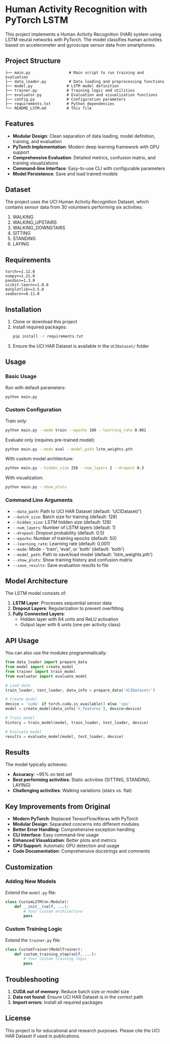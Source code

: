 # Human Activity Recognition with PyTorch LSTM

This project implements a Human Activity Recognition (HAR) system using LSTM neural networks with PyTorch. The model classifies human activities based on accelerometer and gyroscope sensor data from smartphones.

## Project Structure

```
├── main.py                 # Main script to run training and evaluation
├── data_loader.py          # Data loading and preprocessing functions
├── model.py               # LSTM model definition
├── trainer.py             # Training logic and utilities
├── evaluator.py           # Evaluation and visualization functions
├── config.py              # Configuration parameters
├── requirements.txt       # Python dependencies
└── README_LSTM.md         # This file
```

## Features

- **Modular Design**: Clean separation of data loading, model definition, training, and evaluation
- **PyTorch Implementation**: Modern deep learning framework with GPU support
- **Comprehensive Evaluation**: Detailed metrics, confusion matrix, and training visualizations
- **Command-line Interface**: Easy-to-use CLI with configurable parameters
- **Model Persistence**: Save and load trained models

## Dataset

The project uses the UCI Human Activity Recognition Dataset, which contains sensor data from 30 volunteers performing six activities:

1. WALKING
2. WALKING_UPSTAIRS
3. WALKING_DOWNSTAIRS
4. SITTING
5. STANDING
6. LAYING

## Requirements

```
torch>=1.12.0
numpy>=1.21.0
pandas>=1.3.0
scikit-learn>=1.0.0
matplotlib>=3.5.0
seaborn>=0.11.0
```

## Installation

1. Clone or download this project
2. Install required packages:
   ```bash
   pip install -r requirements.txt
   ```
3. Ensure the UCI HAR Dataset is available in the `UCIDataset/` folder

## Usage

### Basic Usage

Run with default parameters:
```bash
python main.py
```

### Custom Configuration

Train only:
```bash
python main.py --mode train --epochs 100 --learning_rate 0.001
```

Evaluate only (requires pre-trained model):
```bash
python main.py --mode eval --model_path lstm_weights.pth
```

With custom model architecture:
```bash
python main.py --hidden_size 256 --num_layers 2 --dropout 0.3
```

With visualization:
```bash
python main.py --show_plots
```

### Command Line Arguments

- `--data_path`: Path to UCI HAR Dataset (default: 'UCIDataset/')
- `--batch_size`: Batch size for training (default: 128)
- `--hidden_size`: LSTM hidden size (default: 128)
- `--num_layers`: Number of LSTM layers (default: 1)
- `--dropout`: Dropout probability (default: 0.5)
- `--epochs`: Number of training epochs (default: 50)
- `--learning_rate`: Learning rate (default: 0.001)
- `--mode`: Mode - 'train', 'eval', or 'both' (default: 'both')
- `--model_path`: Path to save/load model (default: 'lstm_weights.pth')
- `--show_plots`: Show training history and confusion matrix
- `--save_results`: Save evaluation results to file

## Model Architecture

The LSTM model consists of:

1. **LSTM Layer**: Processes sequential sensor data
2. **Dropout Layers**: Regularization to prevent overfitting
3. **Fully Connected Layers**: 
   - Hidden layer with 64 units and ReLU activation
   - Output layer with 6 units (one per activity class)

## API Usage

You can also use the modules programmatically:

```python
from data_loader import prepare_data
from model import create_model
from trainer import train_model
from evaluator import evaluate_model

# Load data
train_loader, test_loader, data_info = prepare_data('UCIDataset/')

# Create model
device = 'cuda' if torch.cuda.is_available() else 'cpu'
model = create_model(data_info['n_features'], device=device)

# Train model
history = train_model(model, train_loader, test_loader, device)

# Evaluate model
results = evaluate_model(model, test_loader, device)
```

## Results

The model typically achieves:
- **Accuracy**: ~95% on test set
- **Best performing activities**: Static activities (SITTING, STANDING, LAYING)
- **Challenging activities**: Walking variations (stairs vs. flat)

## Key Improvements from Original

- **Modern PyTorch**: Replaced TensorFlow/Keras with PyTorch
- **Modular Design**: Separated concerns into different modules
- **Better Error Handling**: Comprehensive exception handling
- **CLI Interface**: Easy command-line usage
- **Enhanced Visualization**: Better plots and metrics
- **GPU Support**: Automatic GPU detection and usage
- **Code Documentation**: Comprehensive docstrings and comments

## Customization

### Adding New Models

Extend the `model.py` file:

```python
class CustomLSTM(nn.Module):
    def __init__(self, ...):
        # Your custom architecture
        pass
```

### Custom Training Logic

Extend the `trainer.py` file:

```python
class CustomTrainer(ModelTrainer):
    def custom_training_step(self, ...):
        # Your custom training logic
        pass
```

## Troubleshooting

1. **CUDA out of memory**: Reduce batch size or model size
2. **Data not found**: Ensure UCI HAR Dataset is in the correct path
3. **Import errors**: Install all required packages

## License

This project is for educational and research purposes. Please cite the UCI HAR Dataset if used in publications.